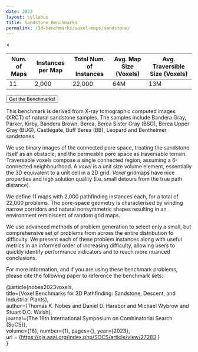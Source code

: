 ```yaml
---
date: 2023
layout: syllabus
title: Sandstone Benchmarks
permalink: /3d-benchmarks/voxel-maps/sandstone/
---
```


<<div class="fullwidth">

 **Num. of Maps** | **Instances per Map** | **Total Num. of Instances**  | **Avg. Map Size (Voxels)** | **Avg. Traversible Size (Voxels)**
--|---|---|---|----
 11 | 2,000 | 22,000 | 64M | 13M
</div>

<a href='https://bitbucket.org/shortestpathlab/benchmarks/src/master/voxel-maps/sandstone/'><button class='button benchmarks'>Get the Benchmarks!</button></a>

This benchmark is derived from X-ray tomographic computed images (XRCT) of natural sandstone samples. The samples include Bandera Gray, Parker, Kirby, Bandera Brown, Berea, Berea Sister Gray (BSG), Berea Upper Gray (BUG), Castlegate, Buff Berea (BB), Leopard and Bentheimer sandstones.

We use binary images of the connected pore space, treating the sandstone itself as an obstacle, and the permeable pore space as traversable terrain. Traversable voxels compose a single connected region, assuming a 6-connected neighbourhood. A *voxel* is a unit size volume element, essentially the 3D equivalent to a unit cell in a 2D grid. *Voxel* gridmaps have nice properties and high solution quality (i.e. small detours from the true path distance).

We define 11 maps with 2,000 pathfinding instances each, for a total of 22,000 problems. The pore-space geometry is characterised by winding narrow corridors and natural nonsymmetric shapes resulting in an environment reminiscent of random grid maps.

We use advanced methods of problem generation to select only a small, but comprehensive set of problems from across the entire distribution fo difficulty. We present each of these problem instances along with useful metrics in an informed order of increasing difficulty, allowing users to quickly identify performance indicators and to reach more nuanced conclusions.

For more information, and if you are using these benchmark problems, please cite the following paper to reference the benchmark sets:

@article{nobes2023voxels,  
    title={Voxel Benchmarks for 3D Pathfinding: Sandstone, Descent, and Industrial Plants},  
    author={Thomas K. Nobes and Daniel D. Harabor and Michael Wybrow and Stuart D.C. Walsh},  
    journal={The 16th International Symposium on Combinatorial Search (SoCS)},  
    volume={16}, number={1}, pages={}, year={2023},  
    url = {https://ojs.aaai.org/index.php/SOCS/article/view/27283 }  
}